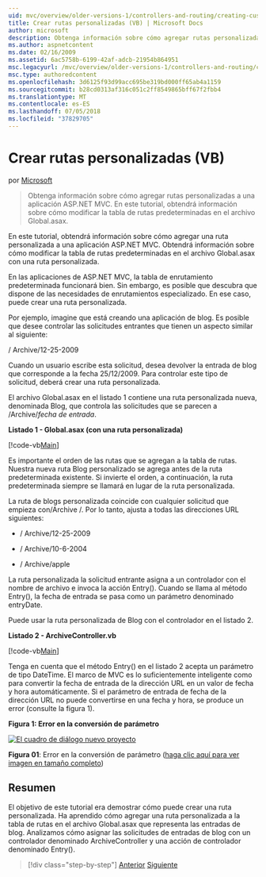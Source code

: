```yaml
---
uid: mvc/overview/older-versions-1/controllers-and-routing/creating-custom-routes-vb
title: Crear rutas personalizadas (VB) | Microsoft Docs
author: microsoft
description: Obtenga información sobre cómo agregar rutas personalizadas a una aplicación ASP.NET MVC. En este tutorial, obtendrá información sobre cómo modificar la tabla de rutas predeterminadas en el archivo Global.asax.
ms.author: aspnetcontent
ms.date: 02/16/2009
ms.assetid: 6ac5758b-6199-42af-adcb-21954b864951
msc.legacyurl: /mvc/overview/older-versions-1/controllers-and-routing/creating-custom-routes-vb
msc.type: authoredcontent
ms.openlocfilehash: 3d6125f93d99acc695be319bd000ff65ab4a1159
ms.sourcegitcommit: b28cd0313af316c051c2ff8549865bff67f2fbb4
ms.translationtype: MT
ms.contentlocale: es-ES
ms.lasthandoff: 07/05/2018
ms.locfileid: "37829705"
---
```

<a name="creating-custom-routes-vb"></a>Crear rutas personalizadas (VB)
====================
por [Microsoft](https://github.com/microsoft)

> Obtenga información sobre cómo agregar rutas personalizadas a una aplicación ASP.NET MVC. En este tutorial, obtendrá información sobre cómo modificar la tabla de rutas predeterminadas en el archivo Global.asax.


En este tutorial, obtendrá información sobre cómo agregar una ruta personalizada a una aplicación ASP.NET MVC. Obtendrá información sobre cómo modificar la tabla de rutas predeterminadas en el archivo Global.asax con una ruta personalizada.

En las aplicaciones de ASP.NET MVC, la tabla de enrutamiento predeterminada funcionará bien. Sin embargo, es posible que descubra que dispone de las necesidades de enrutamientos especializado. En ese caso, puede crear una ruta personalizada.

Por ejemplo, imagine que está creando una aplicación de blog. Es posible que desee controlar las solicitudes entrantes que tienen un aspecto similar al siguiente:

/ Archive/12-25-2009

Cuando un usuario escribe esta solicitud, desea devolver la entrada de blog que corresponde a la fecha 25/12/2009. Para controlar este tipo de solicitud, deberá crear una ruta personalizada.

El archivo Global.asax en el listado 1 contiene una ruta personalizada nueva, denominada Blog, que controla las solicitudes que se parecen a /Archive/*fecha de entrada*.

**Listado 1 - Global.asax (con una ruta personalizada)**

[!code-vb[Main](creating-custom-routes-vb/samples/sample1.vb)]

Es importante el orden de las rutas que se agregan a la tabla de rutas. Nuestra nueva ruta Blog personalizado se agrega antes de la ruta predeterminada existente. Si invierte el orden, a continuación, la ruta predeterminada siempre se llamará en lugar de la ruta personalizada.

La ruta de blogs personalizada coincide con cualquier solicitud que empieza con/Archive /. Por lo tanto, ajusta a todas las direcciones URL siguientes:

- / Archive/12-25-2009

- / Archive/10-6-2004

- / Archive/apple

La ruta personalizada la solicitud entrante asigna a un controlador con el nombre de archivo e invoca la acción Entry(). Cuando se llama al método Entry(), la fecha de entrada se pasa como un parámetro denominado entryDate.

Puede usar la ruta personalizada de Blog con el controlador en el listado 2.

**Listado 2 - ArchiveController.vb**

[!code-vb[Main](creating-custom-routes-vb/samples/sample2.vb)]

Tenga en cuenta que el método Entry() en el listado 2 acepta un parámetro de tipo DateTime. El marco de MVC es lo suficientemente inteligente como para convertir la fecha de entrada de la dirección URL en un valor de fecha y hora automáticamente. Si el parámetro de entrada de fecha de la dirección URL no puede convertirse en una fecha y hora, se produce un error (consulte la figura 1).

**Figura 1: Error en la conversión de parámetro**


[![El cuadro de diálogo nuevo proyecto](creating-custom-routes-vb/_static/image1.jpg)](creating-custom-routes-vb/_static/image1.png)

**Figura 01**: Error en la conversión de parámetro ([haga clic aquí para ver imagen en tamaño completo](creating-custom-routes-vb/_static/image2.png))


## <a name="summary"></a>Resumen

El objetivo de este tutorial era demostrar cómo puede crear una ruta personalizada. Ha aprendido cómo agregar una ruta personalizada a la tabla de rutas en el archivo Global.asax que representa las entradas de blog. Analizamos cómo asignar las solicitudes de entradas de blog con un controlador denominado ArchiveController y una acción de controlador denominado Entry().

> [!div class="step-by-step"]
> [Anterior](asp-net-mvc-controller-overview-vb.md)
> [Siguiente](creating-a-route-constraint-vb.md)
